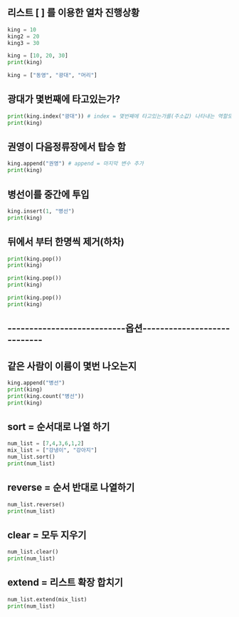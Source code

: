 

## 리스트 [ ] 를 이용한 열차 진행상황
```python
king = 10
king2 = 20
king3 = 30

king = [10, 20, 30]
print(king)

king = ["동영", "광대", "머리"]
```
## 광대가 몇번째에 타고있는가?
```python
print(king.index("광대")) # index = 몇번째에 타고있는가를(주소값) 나타내는 역할도 함
print(king)
```
## 권영이 다음정류장에서 탑승 함
```python
king.append("권영") # append = 마지막 변수 추가
print(king)
```
## 병선이를 중간에 투입
```python
king.insert(1, "병선")
print(king)
```
## 뒤에서 부터 한명씩 제거(하차)
```python
print(king.pop())
print(king)

print(king.pop())
print(king)

print(king.pop())
print(king)
```
## ---------------------------옵션----------------------------

## 같은 사람이 이름이 몇번 나오는지
```python
king.append("병선")
print(king)
print(king.count("병선"))
print(king)
```
## sort = 순서대로 나열 하기
```python
num_list = [7,4,3,6,1,2]
mix_list = ["강냉이", "강아지"]
num_list.sort()
print(num_list)
```
## reverse = 순서 반대로 나열하기
```python
num_list.reverse()
print(num_list)
```
## clear = 모두 지우기
```python
num_list.clear()
print(num_list)
```
## extend = 리스트 확장 합치기
```python
num_list.extend(mix_list)
print(num_list)
```